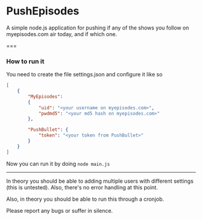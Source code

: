 PushEpisodes
============

A simple node.js application for pushing if any of the shows you follow on myepisodes.com air today, and if which one.

===

### How to run it

You need to create the file settings.json and configure it like so

```JSON
[
    {
        "MyEpisodes":
        {
            "uid": "<your username on myepisodes.com>",
            "pwdmd5": "<your md5 hash on myepisodes.com>"
        },

        "PushBullet": {
            "token": "<your token from PushBullet>"
        }
    }
]
```

Now you can run it by doing ```node main.js```

---

In theory you should be able to adding multiple users with different settings (this is untested). Also, there's no error handling at this point.

Also, in theory you should be able to run this through a cronjob.

Please report any bugs or suffer in silence.

